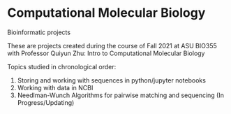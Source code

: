 # Computational Molecular Biology
Bioinformatic projects

These are projects created during the course of Fall 2021 at ASU BIO355 with Professor Quiyun Zhu: Intro to Computational Molecular Biology

Topics studied in chronological order:
1. Storing and working with sequences in python/jupyter notebooks 
2. Working with data in NCBI
3. Needlman-Wunch Algorithms for pairwise matching and sequencing
(In Progress/Updating)
